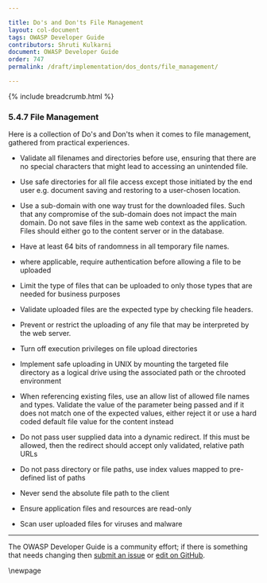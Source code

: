 ```yaml
---

title: Do's and Don'ts File Management
layout: col-document
tags: OWASP Developer Guide
contributors: Shruti Kulkarni
document: OWASP Developer Guide
order: 747
permalink: /draft/implementation/dos_donts/file_management/

---
```


{% include breadcrumb.html %}

### 5.4.7 File Management

Here is a collection of Do's and Don'ts when it comes to file management, gathered from practical experiences.

* Validate all filenames and directories before use, ensuring that there are no special characters
    that might lead to accessing an unintended file.

* Use safe directories for all file access except those initiated by the end user
    e.g. document saving and restoring to a user-chosen location.

* Use a sub-domain with one way trust for the downloaded files.
    Such that any compromise of the sub-domain does not impact the main domain.
    Do not save files in the same web context as the application.
    Files should either go to the content  server or in the database.

* Have at least 64 bits of randomness in all temporary file names.

* where applicable, require authentication before allowing a file to be uploaded

* Limit the type of files that can be uploaded to only those types that are needed for business purposes

* Validate uploaded files are the expected type by checking file headers.

* Prevent or restrict the uploading of any file that may be interpreted by the web server.

* Turn off execution privileges on file upload directories

* Implement safe uploading in UNIX by mounting the targeted file directory as a logical drive
    using the associated path or the chrooted environment

* When referencing existing files, use an allow list of allowed file names and types.
    Validate the value of the parameter being passed and if it does not match one of the expected values,
    either reject it or use a hard coded default file value for the content instead

* Do not pass user supplied data into a dynamic redirect.
    If this must be allowed, then the redirect should accept only validated, relative path URLs

* Do not pass directory or file paths, use index values mapped to pre-defined list of paths

* Never send the absolute file path to the client

* Ensure application files and resources are read-only

* Scan user uploaded files for viruses and malware

----

The OWASP Developer Guide is a community effort; if there is something that needs changing
then [submit an issue][issue070407] or [edit on GitHub][edit070407].

[issue070407]: https://github.com/OWASP/www-project-developer-guide/issues/new?labels=enhancement&template=request.md&title=Update:%2007-implementation/04-dos-donts/07-file-management
[edit070407]: https://github.com/OWASP/www-project-developer-guide/blob/main/draft/07-implementation/04-dos-donts/07-file-management.md

\newpage
